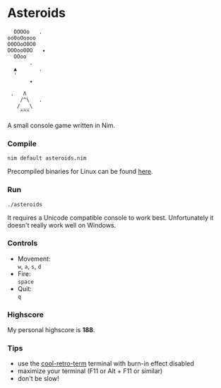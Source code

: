 # Asteroids
```
  OOOOo   .
oo0oOoooo
O0OOoO0O0
OOOoo0OO   ✦
  OOoo
       .
  ▲       .
  '
       ✦

 .   Λ
    /^\   .
   /___\
    ^^^
```
A small console game written in Nim.

### Compile
```
nim default asteroids.nim
```
Precompiled binaries for Linux can be found [here](https://gitlab.com/tsoj/asteroids/-/releases).

### Run
```
./asteroids
```
It requires a Unicode compatible console to work best. Unfortunately it doesn't really work well on Windows.

### Controls
- Movement:  
`w`, `a`, `s`, `d`
- Fire:  
`space`
- Quit:  
`q`

### Highscore
My personal highscore is **188**.

### Tips
- use the [cool-retro-term](https://github.com/Swordfish90/cool-retro-term) terminal with burn-in effect disabled
- maximize your terminal (F11 or Alt + F11 or similar)
- don't be slow!

